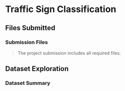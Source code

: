 # Traffic Sign Classification
## Files Submitted
### Submission Files
>  The project submission includes all required files.

## Dataset Exploration
### Dataset Summary
>
<!--stackedit_data:
eyJoaXN0b3J5IjpbMTUwNTUxNTY2NywxNDM5MTQ4MDczXX0=
-->